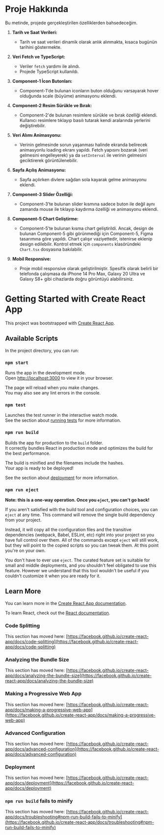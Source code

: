 # Proje Hakkında

Bu metinde, projede gerçekleştirilen özelliklerden bahsedeceğim.

1. **Tarih ve Saat Verileri:**
   - Tarih ve saat verileri dinamik olarak anlık alınmakta, kısaca bugünün tarihini göstermekte.

2. **Veri Fetch ve TypeScript:**
   - Veriler `fetch` yardımı ile alındı.
   - Projede TypeScript kullanıldı.

3. **Component-1 İcon Butonları:**
   - Component-1'de bulunan iconların buton olduğunu varsayarak hover olduğunda scale (büyüme) animasyonu eklendi.

4. **Component-2 Resim Sürükle ve Bırak:**
   - Component-2'de bulunan resimlere sürükle ve bırak özelliği eklendi. Kullanıcı resimlere tıklayıp basılı tutarak kendi aralarında yerlerini değiştirebilir.

5. **Veri Alımı Animasyonu:**
   - Verinin gelmesinde sorun yaşanması halinde ekranda belirecek animasyonlu loading ekranı yapıldı. Fetch yapısını bozarak (veri gelmesini engelleyerek) ya da `setInterval` ile verinin gelmesini geciktirerek görüntülenebilir.

6. **Sayfa Açılış Animasyonu:**
   - Sayfa açılırken divlere sağdan sola kayarak gelme animasyonu eklendi.

7. **Component-3 Slider Özelliği:**
   - Component-3'te bulunan slider kısmına sadece buton ile değil aynı zamanda mouse ile tıklayıp kaydırma özelliği ve animasyonu eklendi.

8. **Component-5 Chart Geliştirme:**
   - Component-5'te bulunan kısma chart geliştirildi. Ancak, design de bulunan Component-5 gibi görünmediği için Component-5, Figma tasarımına göre yapıldı. Chart çalışır vaziyettedir, istenirse eklenip design edilebilir. Kontrol etmek için `components` klasöründeki `Chart.tsx` dosyasına bakılabilir.

9. **Mobil Responsive:**
   - Proje mobil responsive olarak geliştirilmiştir. Spesifik olarak belirli bir telefonda çalışmasa da iPhone 14 Pro Max, Galaxy 20 Ultra ve Galaxy S8+ gibi cihazlarda doğru görüntüyü alabilirsiniz.






# Getting Started with Create React App

This project was bootstrapped with [Create React App](https://github.com/facebook/create-react-app).

## Available Scripts

In the project directory, you can run:

### `npm start`

Runs the app in the development mode.\
Open [http://localhost:3000](http://localhost:3000) to view it in your browser.

The page will reload when you make changes.\
You may also see any lint errors in the console.

### `npm test`

Launches the test runner in the interactive watch mode.\
See the section about [running tests](https://facebook.github.io/create-react-app/docs/running-tests) for more information.

### `npm run build`

Builds the app for production to the `build` folder.\
It correctly bundles React in production mode and optimizes the build for the best performance.

The build is minified and the filenames include the hashes.\
Your app is ready to be deployed!

See the section about [deployment](https://facebook.github.io/create-react-app/docs/deployment) for more information.

### `npm run eject`

**Note: this is a one-way operation. Once you `eject`, you can't go back!**

If you aren't satisfied with the build tool and configuration choices, you can `eject` at any time. This command will remove the single build dependency from your project.

Instead, it will copy all the configuration files and the transitive dependencies (webpack, Babel, ESLint, etc) right into your project so you have full control over them. All of the commands except `eject` will still work, but they will point to the copied scripts so you can tweak them. At this point you're on your own.

You don't have to ever use `eject`. The curated feature set is suitable for small and middle deployments, and you shouldn't feel obligated to use this feature. However we understand that this tool wouldn't be useful if you couldn't customize it when you are ready for it.

## Learn More

You can learn more in the [Create React App documentation](https://facebook.github.io/create-react-app/docs/getting-started).

To learn React, check out the [React documentation](https://reactjs.org/).

### Code Splitting

This section has moved here: [https://facebook.github.io/create-react-app/docs/code-splitting](https://facebook.github.io/create-react-app/docs/code-splitting)

### Analyzing the Bundle Size

This section has moved here: [https://facebook.github.io/create-react-app/docs/analyzing-the-bundle-size](https://facebook.github.io/create-react-app/docs/analyzing-the-bundle-size)

### Making a Progressive Web App

This section has moved here: [https://facebook.github.io/create-react-app/docs/making-a-progressive-web-app](https://facebook.github.io/create-react-app/docs/making-a-progressive-web-app)

### Advanced Configuration

This section has moved here: [https://facebook.github.io/create-react-app/docs/advanced-configuration](https://facebook.github.io/create-react-app/docs/advanced-configuration)

### Deployment

This section has moved here: [https://facebook.github.io/create-react-app/docs/deployment](https://facebook.github.io/create-react-app/docs/deployment)

### `npm run build` fails to minify

This section has moved here: [https://facebook.github.io/create-react-app/docs/troubleshooting#npm-run-build-fails-to-minify](https://facebook.github.io/create-react-app/docs/troubleshooting#npm-run-build-fails-to-minify)
